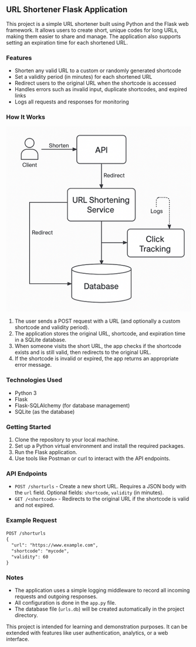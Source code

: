 ## URL Shortener Flask Application

This project is a simple URL shortener built using Python and the Flask web framework. It allows users to create short, unique codes for long URLs, making them easier to share and manage. The application also supports setting an expiration time for each shortened URL.

### Features

- Shorten any valid URL to a custom or randomly generated shortcode
- Set a validity period (in minutes) for each shortened URL
- Redirect users to the original URL when the shortcode is accessed
- Handles errors such as invalid input, duplicate shortcodes, and expired links
- Logs all requests and responses for monitoring


### How It Works

![Architecture Diagram](BackendTestSubmission/architecture.png)

1. The user sends a POST request with a URL (and optionally a custom shortcode and validity period).
2. The application stores the original URL, shortcode, and expiration time in a SQLite database.
3. When someone visits the short URL, the app checks if the shortcode exists and is still valid, then redirects to the original URL.
4. If the shortcode is invalid or expired, the app returns an appropriate error message.

### Technologies Used

- Python 3
- Flask
- Flask-SQLAlchemy (for database management)
- SQLite (as the database)

### Getting Started

1. Clone the repository to your local machine.
2. Set up a Python virtual environment and install the required packages.
3. Run the Flask application.
4. Use tools like Postman or curl to interact with the API endpoints.

### API Endpoints

- `POST /shorturls` - Create a new short URL. Requires a JSON body with the `url` field. Optional fields: `shortcode`, `validity` (in minutes).
- `GET /<shortcode>` - Redirects to the original URL if the shortcode is valid and not expired.

### Example Request

```
POST /shorturls
{
  "url": "https://www.example.com",
  "shortcode": "mycode",
  "validity": 60
}
```

### Notes

- The application uses a simple logging middleware to record all incoming requests and outgoing responses.
- All configuration is done in the `app.py` file.
- The database file (`urls.db`) will be created automatically in the project directory.

This project is intended for learning and demonstration purposes. It can be extended with features like user authentication, analytics, or a web interface.
